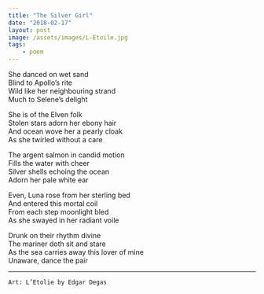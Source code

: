 ```yaml
---
title: "The Silver Girl"
date: "2018-02-17"
layout: post
image: /assets/images/L-Etoile.jpg
tags: 
    - poem
---
```


She danced on wet sand  
Blind to Apollo’s rite  
Wild like her neighbouring strand  
Much to Selene’s delight  
 
She is of the Elven folk  
Stolen stars adorn her ebony hair  
And ocean wove her a pearly cloak  
As she twirled without a care  

The argent salmon in candid motion  
Fills the water with cheer  
Silver shells echoing the ocean  
Adorn her pale white ear  

Even, Luna rose from her sterling bed  
And entered this mortal coil  
From each step moonlight bled  
As she swayed in her radiant voile  

Drunk on their rhythm divine  
The mariner doth sit and stare  
As the sea carries away this lover of mine  
Unaware, dance the pair  

***
`Art: L’Etolie by Edgar Degas`